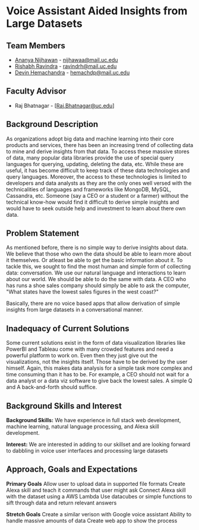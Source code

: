 # Voice Assistant Aided Insights from Large Datasets
## Team Members
* [Ananya Nijhawan](https://github.com/ananyanijhawan/CS5001/blob/master/Assignment1.md) - nijhawaa@mail.uc.edu
* [Rishabh Ravindra](https://github.uc.edu/ravindrh/CS5001/blob/master/README.md) - ravindrh@mail.uc.edu
* [Devin Hemachandra](https://github.com/Devinhc) - hemachdp@mail.uc.edu

## Faculty Advisor
* Raj Bhatnagar - [Raj.Bhatnagar@uc.edu]

## Background Description 
As organizations adopt big data and machine learning into their core products and services, there has been an increasing trend of collecting data to mine and derive insights from that data. To access these massive stores of data, many popular data libraries provide the use of special query languages for querying, updating, deleting the data, etc. While these are useful, it has become difficult to keep track of these data technologies and query languages. Moreover, the access to these technologies is limited to developers and data analysts as they are the only ones well versed with the technicalities of languages and frameworks like MongoDB, MySQL, Cassandra, etc. Someone (say a CEO or a student or a farmer) without the technical know-how would find it difficult to derive simple insights and would have to seek outside help and investment to learn about there own data.   

## Problem Statement
As mentioned before, there is no simple way to derive insights about data. We believe that those who own the data should be able to learn more about it themselves. Or atleast be able to get the basic information about it. To tackle this, we sought to find the most human and simple form of collecting data: conversation. We use our natural language and interactions to learn about our world. We should be able to do the same with data. A CEO who has runs a shoe sales company should simply be able to ask the computer, "What states have the lowest sales figures in the west coast?"

Basically, there are no voice based apps that allow derivation of simple insights from large datasets in a conversational manner.

## Inadequacy of Current Solutions
Some current solutions exist in the form of data visualization libraries like PowerBI and Tableau come with many crowded features and need a powerful platform to work on. Even then they just give out the visualizations, not the insights itself. Those have to be derived by the user himself. Again, this makes data analysis for a simple task more complex and time consuming than it has to be. For example, a CEO should not wait for a data analyst or a data viz software to give back the lowest sales. A simple Q and A back-and-forth should suffice. 

## Background Skills and Interest
**Background Skills:** We have experience in full stack web development, machine learning, natural language processing, and Alexa skill development.

**Interest:** We are interested in adding to our skillset and are looking forward to dabbling in voice user interfaces and processing large datasets

## Approach, Goals and Expectations
**Primary Goals**
Allow user to upload data in supported file formats
Create Alexa skill and teach it commands that user might ask
Connect Alexa skill with the dataset using a AWS Lambda
Use datacubes or simple functions to sift through data and return relevant answers 

**Stretch Goals**
Create a similar verison with Google voice assistant
Ability to handle massive amounts of data
Create web app to show the process
